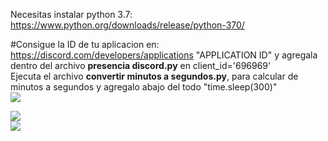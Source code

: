 Necesitas instalar python 3.7: https://www.python.org/downloads/release/python-370/

#Consigue la ID de tu aplicacion en: https://discord.com/developers/applications "APPLICATION ID"
y agregala dentro del archivo <b>presencia discord.py</b> en client_id='696969'
<br>
Ejecuta el archivo <b>convertir minutos a segundos.py</b>, para calcular de minutos a segundos y agregalo abajo del todo "time.sleep(300)"
<br>
<img src="https://i.imgur.com/TxLuUKY.png">


<img src="https://i.imgur.com/RbXhky1.png">
<br>
<img src="https://i.imgur.com/g1h2kVU.png">


